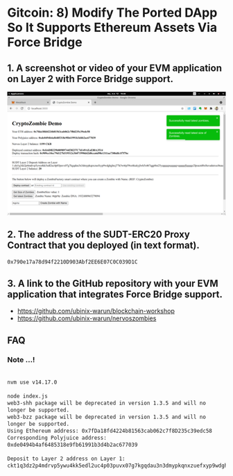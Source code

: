 

# Gitcoin: 8) Modify The Ported DApp So It Supports Ethereum Assets Via Force Bridge

## 1. A screenshot or video of your EVM application on Layer 2 with Force Bridge support.

![CKB-SMARTCONTACT](https://raw.githubusercontent.com/ubinix-warun/gitcoin-nervos-broaden-the-spectrum/master/my-submission/task-8/Workspace%202_217.png)


## 2. The address of the SUDT-ERC20 Proxy Contract that you deployed (in text format).

```
0x790e17a78d94f2210D903Abf2EE6E07C0C039D1C
```

## 3. A link to the GitHub repository with your EVM application that integrates Force Bridge support.

* https://github.com/ubinix-warun/blockchain-workshop
* https://github.com/ubinix-warun/nervoszombies

## FAQ

### Note ...!

```

nvm use v14.17.0

node index.js 
web3-shh package will be deprecated in version 1.3.5 and will no longer be supported.
web3-bzz package will be deprecated in version 1.3.5 and will no longer be supported.
Using Ethereum address: 0x7fDa18fd4224b81563cab062c7f8D235c39edc58
Corresponding Polyjuice address: 0xde0494b4af6485318e9fb61991b3d4b2ac677039

Deposit to Layer 2 address on Layer 1: 
ckt1q3dz2p4mdrvp5ywu4kk5edl2uc4p03puvx07g7kgqdau3n3dmypkqnxzuefxyp9wdghglncj77k5wt6p59sx6kukyjlwh5s467qgp8m25yqqqqqsqqqqqvqqqqqfjqqqqz2lpsaznl0xftuvadutxsc0nau79vj2ken5v8dnsdtpj6h5jqy466gqqqqpqqqqqqcqqqqqxyqqqqx7asf60w8pqpte2sfcfn90fdfzxue7ff2g8sawe9wacnqat6jmygqngqqqqpxv9ejjvgz2u63w3l839aadguh5rgtqd4devf97a0fpt4uqsz0k5l76rr75yf9cz43u4vrzcludydwrnmw9sq9rqgqqqqqqcq3pldyh



```